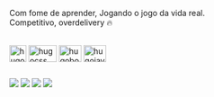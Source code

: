 
Com fome de aprender,
Jogando o jogo da vida real.<br>
Competitivo, overdelivery 
🔥

<div style="display: inline_block"><br>
<img align="center" alt="hugohtml" height="30" width="30" src="https://cdn.jsdelivr.net/gh/devicons/devicon/icons/html5/html5-plain.svg" />
<img align="center" alt="hugocss" height="30" width="50" src="https://cdn.jsdelivr.net/gh/devicons/devicon/icons/css3/css3-original.svg" />
<img align="center" alt="hugobotstrap" height="30" width="40" src="https://cdn.jsdelivr.net/gh/devicons/devicon/icons/bootstrap/bootstrap-original-wordmark.svg" />
<img align="center" alt="hugojava" height="30" width="40"  src="https://cdn.jsdelivr.net/gh/devicons/devicon/icons/javascript/javascript-original.svg" />
</div>          
          
          
##
<div>
<a href="https://www.linkedin.com/in/hugo-rafael-ribeiro-061bb8b3/" target="_blank"><img src="https://img.shields.io/badge/LinkedIn-0077B5?style=for-the-badge&logo=linkedin&logoColor=white" target="_blank"></a>
<a href="https://api.whatsapp.com/send?phone=5511986023136" target="_blank"><img src="https://img.shields.io/badge/WhatsApp-25D366?style=for-the-badge&logo=whatsapp&logoColor=white" target="_blank"></a>
 <a href="mailto:hugorafael2@gmail.com"><img src="https://img.shields.io/badge/Gmail-D14836?style=for-the-badge&logo=gmail&logoColor=white" target="_blank"></a>
  <a href="linkedin" target="_blank"><img src="https://img.shields.io/badge/Discord-7289DA?style=for-the-badge&logo=discord&logoColor=white" target="_blank"></a>


</div>
